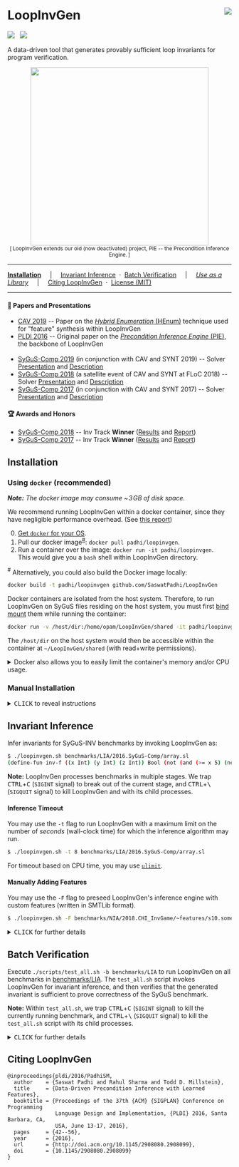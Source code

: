 LoopInvGen
<a href="https://microbadger.com/images/padhi/loopinvgen"><img align="right" src="https://img.shields.io/microbadger/image-size/padhi/loopinvgen.svg?style=flat&label=docker"></img></a>
==========

[![](https://img.shields.io/travis/SaswatPadhi/LoopInvGen/master.svg?logo=travis&style=popout&label=Travis+Build)][travis]
&nbsp;
[![](https://img.shields.io/docker/cloud/build/padhi/loopinvgen.svg?logo=docker&style=popout&label=Docker+Image)][docker-hub]

A data-driven tool that generates provably sufficient loop invariants for program verification.

<p align="center">
  <img src="docs/architecture.png" width="400"/>
  <br>
  <sub>
    [&thinsp;LoopInvGen extends our old (now deactivated) project, PIE -- the Precondition Inference Engine.&thinsp;]
  </sub>
</p>


---

[**Installation**](#installation)
&nbsp; &nbsp; &vert; &nbsp; &nbsp;
[Invariant Inference](#invariant-inference)
&nbsp;&middot;&nbsp;
[Batch Verification](#batch-verification)
&nbsp; &nbsp; &vert; &nbsp; &nbsp;
[_Use as a Library_](app/)
&nbsp; &nbsp; &vert; &nbsp; &nbsp;
[Citing LoopInvGen](#citing-loopinvgen)
&nbsp;&middot;&nbsp;
[License (MIT)](LICENSE.md)

---

#### :page_with_curl: Papers and Presentations

- [CAV 2019](http://i-cav.org/2019) --
  Paper on the [_Hybrid Enumeration_ (HEnum)](https://saswatpadhi.github.io/assets/pdf/cav2019_overfitting.pdf) technique used for "feature" synthesis within LoopInvGen
- [PLDI 2016](http://conf.researchr.org/home/pldi-2016) --
  Original paper on the [_Precondition Inference Engine_ (PIE)](https://saswatpadhi.github.io/assets/pdf/pldi2016_pie.pdf), the backbone of LoopInvGen
  <br><br>
- [SyGuS-Comp 2019] (in conjunction with CAV and SYNT 2019) --
  Solver [Presentation](docs/2019_SyGuS-Comp-Presentation.pdf) and [Description](docs/2019_SyGuS-Comp-Description.pdf)
- [SyGuS-Comp 2018] (a satellite event of CAV and SYNT at FLoC 2018) --
  Solver [Presentation](docs/2018_SyGuS-Comp-Presentation.pdf) and [Description](docs/2018_SyGuS-Comp-Description.pdf)
- [SyGuS-Comp 2017] (in conjunction with CAV and SYNT 2017) --
  Solver [Presentation](docs/2017_SyGuS-Comp-Presentation.pdf) and [Description](docs/2017_SyGuS-Comp-Description.pdf)

#### :trophy: Awards and Honors

- [SyGuS-Comp 2018] -- Inv Track **Winner** ([Results](https://sygus.org/comp/2018/results-slides.pdf) and [Report](https://sygus.org/comp/2018/report.pdf))
- [SyGuS-Comp 2017] -- Inv Track **Winner** ([Results](https://sygus.org/comp/2017/results-slides.pdf) and [Report](https://sygus.org/comp/2017/report.pdf))

## Installation

### Using `docker` (recommended)

_**Note:** The docker image may consume  ~&hairsp;3&hairsp;GB of disk space._

We recommend running LoopInvGen within a docker container,
since they have negligible performance overhead.
(See [this report](http://domino.research.ibm.com/library/cyberdig.nsf/papers/0929052195DD819C85257D2300681E7B/$File/rc25482.pdf))

0. [Get `docker` for your OS](https://docs.docker.com/install).
1. Pull our docker image<sup>[#](#note_1)</sup>: `docker pull padhi/loopinvgen`.
2. Run a container over the image: `docker run -it padhi/loopinvgen`.<br>
   This would give you a `bash` shell within LoopInvGen directory.

<a name="note_1"><sup>#</sup></a> Alternatively, you could also build the Docker image locally:

```bash
docker build -t padhi/loopinvgen github.com/SaswatPadhi/LoopInvGen
```

Docker containers are isolated from the host system.
Therefore, to run LoopInvGen on SyGuS files residing on the host system,
you must first [bind mount] them while running the container:

```bash
docker run -v /host/dir:/home/opam/LoopInvGen/shared -it padhi/loopinvgen
```

The `/host/dir` on the host system would then be accessible within the container at `~/LoopInvGen/shared` (with read+write permissions).

<details>

<summary> Docker also allows you to easily limit the container's memory and/or CPU usage.</summary>

```bash
# Create a LoopInvGen container with 4GB memory, no swap and 1 CPU
$ docker run -it --memory=4g --memory-swap=4g --cpus=1 padhi/loopinvgen
```

See [the official Docker guide](https://docs.docker.com/config/containers/resource_constraints)
for more details on applying resource constraints.

</details>


### Manual Installation

<details>

<summary><kbd>CLICK</kbd> to reveal instructions</summary>

#### 0. Get the required packages for your OS.

Please see the [`Dockerfile`](Dockerfile#L19-L21) for the complete list of required packages
for building LoopInvGen and its dependencies.  
Most of these packages are already installed on standard installations of most *nix distributions,
except, may be, these: `aspcud libgmp-dev libomp-dev m4`.

#### 1. Install `opam` package manager for OCaml.

See <https://opam.ocaml.org/doc/Install.html> for detailed instructions.

#### 2. Install `ocaml` >= 4.08.0.
We recommend using an OCaml compiler with [`flambda`][flambda] optimizations enabled.
For example, with [opam](https://opam.ocaml.org/) 2.0+, you could run `opam switch create 4.10.0+flambda`.

#### 3. `opam install` the dependencies.
```bash
$ opam install alcotest.1.1.0 core.v0.13.0 dune.2.4.0
```

#### 4. Get the [Z3 project][z3].
We have tested LoopInvGen with the latest stable version of Z3 (4.8.7).
You could either:
- `git checkout https://github.com/Z3Prover/z3.git` for the bleeding-edge version, or
- `wget https://github.com/Z3Prover/z3/archive/z3-4.8.7.zip && unzip z3-4.8.7.zip` for the stable version

#### 5. `git clone` this project, and build everything.
```bash
$ ./scripts/build_all.sh -z /PATH/TO/z3_dir
```
The `build_all.sh` script would build Z3, copy it to `_dep/`, and then build LoopInvGen.
Alternatively, you can copy a precompiled version of Z3 to a `_dep` directory at the root of the repository,
and simply run `./scripts/build_all.sh`.

For debug builds, use the `-D` or `--debug` switch when invoking `build_all.sh`.

For future builds after any changes to the source code, you only need to run `dune build`.
You can configure the build profile to either `debug` or `optimize` (default),
using: `dune build --profile <profile>`.  

</details>

## Invariant Inference

Infer invariants for SyGuS-INV benchmarks by invoking LoopInvGen as:
```bash
$ ./loopinvgen.sh benchmarks/LIA/2016.SyGuS-Comp/array.sl
(define-fun inv-f ((x Int) (y Int) (z Int)) Bool (not (and (>= x 5) (not (<= y z)))))
```

**Note:** LoopInvGen processes benchmarks in multiple stages.
We trap <kbd>CTRL</kbd>+<kbd>C</kbd> (`SIGINT` signal) to break out of the current stage,
and <kbd>CTRL</kbd>+<kbd>\\</kbd> (`SIGQUIT` signal) to kill LoopInvGen and with its child processes.

#### Inference Timeout

You may use the `-t` flag to run LoopInvGen with a maximum limit
on the number of _seconds_ (wall-clock time) for which the inference algorithm may run.
```bash
$ ./loopinvgen.sh -t 8 benchmarks/LIA/2016.SyGuS-Comp/array.sl
```

For timeout based on CPU time, you may use [`ulimit`](https://ss64.com/bash/ulimit.html).

#### Manually Adding Features

You may use the `-F` flag to preseed LoopInvGen's inference engine
with custom features (written in SMTLib format).
```bash
$ ./loopinvgen.sh -F benchmarks/NIA/2018.CHI_InvGame/~features/s10.some.smt2.input benchmarks/NIA/2018.CHI_InvGame/s10.desugared.sl
```

<details>

<summary><kbd>CLICK</kbd> for further details</summary>

#### Verifying Generated Invariants

The `-v` switch makes LoopInvGen verify the benchmark with the generated invariant:
```bash
$ ./loopinvgen.sh -v benchmarks/LIA/2016.SyGuS-Comp/array.sl
PASS
```

It gives one of the following verdicts:
```
PASS                : The generated invariant successfully verifies the benchmark.
PASS (NO SOLUTION)  : The benchmark is invalid (no invariant can verify it),
                      and no invariant was generated.
FAIL {<vc1>;...}    : The generated invariant fails to verify the VCs: vc1, vc2 etc.
                      where each VC is one of {pre, post, trans}.
FAIL (NO SOLUTION)  : The benchmark is invalid (no invariant can verify it),
                      but an invariant (that is not empty/false) was generated.
[TIMEOUT] <verdict> : Invariant inference timed out.
                      With an empty (false) invariant, <verdict> is one of the verdicts above.
```

Try `./loopinvgen.sh -h` for other options that allow more control over the inference process.

</details>


## Batch Verification

Execute `./scripts/test_all.sh -b benchmarks/LIA` to run LoopInvGen on all benchmarks in [benchmarks/LIA].
The `test_all.sh` script invokes LoopInvGen for invariant inference,
and then verifies that the generated invariant is sufficient to prove correctness of the SyGuS benchmark.

**Note:** Within `test_all.sh`,
we trap <kbd>CTRL</kbd>+<kbd>C</kbd> (`SIGINT` signal) to kill the currently running benchmark,
and <kbd>CTRL</kbd>+<kbd>\\</kbd> (`SIGQUIT` signal) to kill the `test_all.sh` script with its child processes.

<details>

<summary><kbd>CLICK</kbd> for further details</summary>

For each benchmark, the `test_all.sh` script generates one of the verdicts mentioned [above](#verifying-generated-invariants), or:
```
[SKIPPED] <verdict> : Invariant inference was skipped for an already passing benchmark.
                      <verdict> is one of the PASS verdicts above.
```

#### Rerunning Failed Benchmarks

The `test_all.sh` script creates a new log directory and tests all benchmarks each time it is run.
However, one may want to rerun only the previously failed benchmarks, for example with a different timeout,
from a previously failing run.
This can be achieved by forcing `test_all.sh` to use a previous log directory, using `-l <old_log_dir>`.

#### Benchmarking with Other Inference Tools

`test_all.sh` is a generic benchmarking script that may run any invariant inference tool
which accepts the SyGuS format. This makes it easier for us to compare various tools easily.  
To use an invariant inference tool other than LoopInvGen, invoke it as:
```bash
$ ./scripts/test_all.sh -b <path/to/benchmarks> -T <path/to/tool> [-- [-tool] [-specific] [-options]]
```

#### Limiting Execution Time

Just like `loopinvgen.sh`, the `test_all.sh` script allows users to limit the
execution time for the invariant inference tools using the `-t` flag.
```bash
$ ./scripts/test_all.sh -b benchmarks/LIA -t 10
```

Try `./scripts/test_all.sh -h` for more options.

</details>

## Citing LoopInvGen

```
@inproceedings{pldi/2016/PadhiSM,
  author    = {Saswat Padhi and Rahul Sharma and Todd D. Millstein},
  title     = {Data-Driven Precondition Inference with Learned Features},
  booktitle = {Proceedings of the 37th {ACM} {SIGPLAN} Conference on Programming
               Language Design and Implementation, {PLDI} 2016, Santa Barbara, CA,
               USA, June 13-17, 2016},
  pages     = {42--56},
  year      = {2016},
  url       = {http://doi.acm.org/10.1145/2908080.2908099},
  doi       = {10.1145/2908080.2908099}
}
```

[benchmarks/LIA]:     benchmarks/LIA

[flambda]:            https://caml.inria.fr/pub/docs/manual-ocaml/flambda.html
[bind mount]:         https://docs.docker.com/storage/bind-mounts

[SyGuS-Comp 2017]:    https://sygus.org/comp/2017
[SyGuS-Comp 2018]:    https://sygus.org/comp/2018
[SyGuS-Comp 2019]:    https://sygus.org/comp/2019

[docker-hub]:         https://hub.docker.com/r/padhi/loopinvgen
[travis]:             https://travis-ci.org/SaswatPadhi/LoopInvGen
[z3]:                 https://github.com/Z3Prover/z3